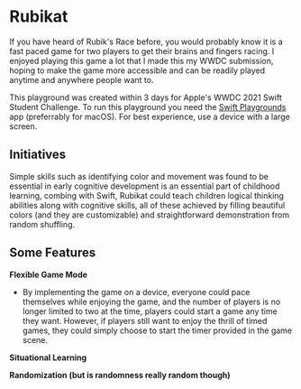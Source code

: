 # Rubikat
If you have heard of Rubik's Race before, you would probably know it is a fast paced game for two players to get their brains and fingers racing. I enjoyed playing this game a lot that I made this my WWDC submission, hoping to make the game more accessible and can be readily played anytime and anywhere people want to.

This playground was created within 3 days for Apple's WWDC 2021 Swift Student Challenge. To run this playground you need the [Swift Playgrounds](https://www.apple.com/swift/playgrounds/) app (preferrably for macOS). For best experience, use a device with a large screen.

## Initiatives
Simple skills such as identifying color and movement was found to be essential in early cognitive development is an essential part of childhood learning, combing with Swift, Rubikat could teach children logical thinking abilities along with cognitive skills, all of these achieved by filling beautiful colors (and they are customizable) and straightforward demonstration from random shuffling.

## Some Features
**Flexible Game Mode**


- By implementing the game on a device, everyone could pace themselves while enjoying the game, and the number of players is no longer limited to two at the time, players could start a game any time they want. However, if players still want to enjoy the thrill of timed games, they could simply choose to start the timer provided in the game scene.

**Situational Learning**

**Randomization (but is randomness really random though)**
